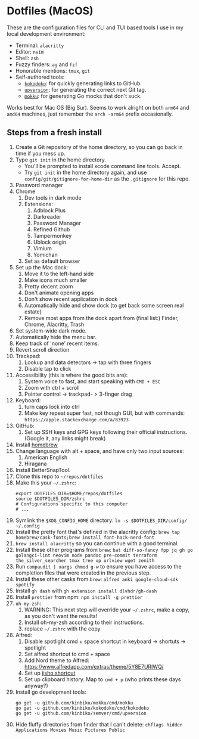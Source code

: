 # Dotfiles (MacOS)

These are the configuration files for CLI and TUI based tools I use in my local development environment:

- Terminal: `alacritty`
- Editor: `nvim`
- Shell: `zsh`
- Fuzzy finders: `ag` and `fzf`
- Honorable mentions: `tmux`, `git`
- Self-authored tools:
  - [`kokodoko`](https://github.com/kinbiko/kokodoko): for quickly generating links to GitHub.
  - [`upversion`](https://github.com/kinbiko/semver): for generating the correct next Git tag.
  - [`mokku`](https://github.com/kinbiko/mokku): for generating Go mocks that don't suck.

Works best for Mac OS (Big Sur).
Seems to work alright on both `arm64` and `amd64` machines, just remember the `arch -arm64` prefix occasionally.

## Steps from a fresh install

1. Create a Git repository of the home directory, so you can go back in time if you mess up.
1. Type `git init` in the home directory.
   - You'll be prompted to install xcode command line tools. Accept.
   - Try `git init` in the home directory again, and use `config/git/gitignore-for-home-dir` as the `.gitignore` for this repo.
1. Password manager
1. Chrome
   1. Dev tools in dark mode
   1. Extensions:
      1. Adblock Plus
      1. Darkreader
      1. Password Manager
      1. Refined Github
      1. Tampermonkey
      1. Ublock origin
      1. Vimium
      1. Yomichan
   1. Set as default browser
1. Set up the Mac dock:
   1. Move it to the left-hand side
   1. Make icons much smaller
   1. Pretty decent zoom
   1. Don't animate opening apps
   1. Don't show recent application in dock
   1. Automatically hide and show dock (to get back some screen real estate)
   1. Remove most apps from the dock apart from (final list:) Finder, Chrome, Alacritty, Trash
1. Set system-wide dark mode.
1. Automatically hide the menu bar.
1. Keep track of 'none' recent items.
1. Revert scroll direction
1. Trackpad:
   1. Lookup and data detectors -> tap with three fingers
   1. Disable tap to click
1. Accessibility (this is where the good bits are):
   1. System voice to fast, and start speaking with `CMD + ESC`
   1. Zoom with ctrl + scroll
   1. Pointer control -> trackpad- > 3-finger drag
1. Keyboard:
   1. turn caps lock into ctrl
   1. Make key repeat super fast, not though GUI, but with commands: `https://apple.stackexchange.com/a/83923`
1. GitHub:
   1. Set up SSH keys and GPG keys following their official instructions. (Google it, any links might break)
1. Install [homebrew](https://brew.sh/)
1. Change language with alt + space, and have only two input sources:
   1. American English
   1. Hiragana
1. Install BetterSnapTool.
1. Clone this repo to `~/repos/dotfiles`
1. Make this your `~/.zshrc`:
   ```
   export DOTFILES_DIR=$HOME/repos/dotfiles
   source $DOTFILES_DIR/zshrc
   # Configurations specific to this computer
   # ...
   ```
1. Symlink the `$XDG_CONFIG_HOME` directory: `ln -s $DOTFILES_DIR/config/ ~/.config`
1. Install the pretty font that's defined in the alacritty config: `brew tap homebrew/cask-fonts;brew install font-hack-nerd-font`
1. `brew install alacritty` so you can continue with a good terminal.
1. Install these other programs from `brew`: `bat diff-so-fancy fpp jq gh go golangci-lint neovim node pandoc pre-commit terraform the_silver_searcher tmux tree up urlview wget zenith`
1. Run `compaudit | xargs chmod g-w` to ensure you have access to the completion files that were created in the previous step.
1. Install these other casks from `brew`: `alfred anki google-cloud-sdk spotify`
1. Install `gh dash` with `gh extension install dlvhdr/gh-dash`
1. Install `prettier` from npm: `npm install -g prettier`
1. `oh-my-zsh`:
   1. WARNING: This next step will override your `~/.zshrc`, make a copy, as you don't want the results!
   1. Install oh-my-zsh according to their instructions.
   1. replace `~/.zshrc` with the copy
1. Alfred:
   1. Disable spotlight cmd + space shortcut in keyboard -> shortuts -> spotlight
   1. Set alfred shortcut to cmd + space
   1. Add Nord theme to Alfred: https://www.alfredapp.com/extras/theme/5Y8E7URIWQ/
   1. Set up [jisho shortcut](https://github.com/janclarin/jisho-alfred)
   1. Set up clipboard history. Map to `cmd + p` (who prints these days anyway?)
1. Install go development tools:
   ```console
   go get -u github.com/kinbiko/mokku/cmd/mokku
   go get -u github.com/kinbiko/kokodoko/cmd/kokodoko
   go get -u github.com/kinbiko/semver/cmd/upversion
   ```
1. Hide fluffy directories from finder that I can't delete: `chflags hidden Applications Movies Music Pictures Public`
